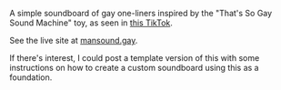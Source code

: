 A simple soundboard of gay one-liners inspired by the "That's So Gay Sound Machine" toy, as seen in [this TikTok](https://www.tiktok.com/@cdayton05/video/7413750718760258859?is_from_webapp=1&sender_device=pc).

See the live site at [mansound.gay](https://mansound.gay).

If there's interest, I could post a template version of this with some instructions on how to create a custom soundboard using this as a foundation.
